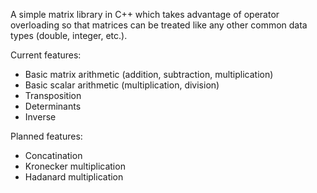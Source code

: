 A simple matrix library in C++ which takes advantage of operator overloading so that matrices can be treated like any other common data types (double, integer, etc.).

Current features:
* Basic matrix arithmetic (addition, subtraction, multiplication)
* Basic scalar arithmetic (multiplication, division)
* Transposition
* Determinants
* Inverse

Planned features:
* Concatination
* Kronecker multiplication
* Hadanard multiplication
